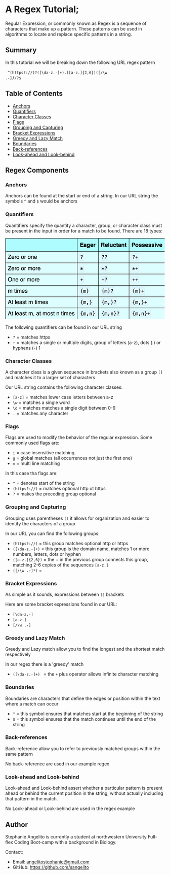 # A Regex Tutorial; 

Regular Expression, or commonly known as Regex is a sequence of characters that make up a pattern. These patterns can be used in algorithms to locate and replace specific patterns in a string. 

## Summary

In this tutorial we will be breaking down the following URL regex pattern 

<code> ^(https?:\/\/)?([\da-z\.-]+)\.([a-z\.]{2,6})([\/\w \.-]*)*\/?$</code> 

## Table of Contents

- [Anchors](#anchors)
- [Quantifiers](#quantifiers)
- [Character Classes](#character-classes)
- [Flags](#flags)
- [Grouping and Capturing](#grouping-and-capturing)
- [Bracket Expressions](#bracket-expressions)
- [Greedy and Lazy Match](#greedy-and-lazy-match)
- [Boundaries](#boundaries)
- [Back-references](#back-references)
- [Look-ahead and Look-behind](#look-ahead-and-look-behind)

## Regex Components

### Anchors

Anchors can be found at the start or end of a string. In our URL string the symbols <code>^</code> and <code>$</code> would be anchors


### Quantifiers

Quantifiers specify the quantity a character, group, or character class must be present in the input in order for a match to be found. There are 18 types: 

![Alt text](<Screenshot 2023-08-02 at 1.02.59 PM.png>)

The following quantifiers can be found in our URL string 
- <code>?</code> = matches https
- <code>+</code> = matches a single or multiple digits, group of letters (a-z), dots (.) or hyphens (-) 1 

### Character Classes

A character class is a given sequence in brackets also known as a group <code>[]</code>  and matches it to a larger set of characters 

Our URL string contains the following character classes: 

- <code>[a-z]</code> = matches lower case letters between a-z
- <code>\w</code> = matches a single word
- <code>\d</code> = matches matches a single digit between 0-9
- <code>.</code> = matches any character 

### Flags

Flags are used to modify the behavior of the regular expression. Some commonly used flags are: 
- <code>i</code> = case insensitive matching
- <code>g</code> = global matches (all occurrences not just the first one)
- <code>m</code> = multi line matching 

In this case tha flags are: 
- <code>^</code> = denotes start of the string
- <code>(https?:\/\/)</code> = matches optional http ot https
- <code>?</code> = makes the preceding group optional 

### Grouping and Capturing

Grouping uses parentheses <code>()</code> it allows for organization and easier to identify the characters of a group

In our URL you can find the following groups: 
- <code>(https?:\/\/)</code> = this group matches optional http or https 
- <code>([\da-z\.-]+)</code> = this group is the domain name, matches 1 or more numbers, letters, dots or hyphen
- <code>([a-z\.]{2,6})</code> = the + in the previous group connects this group, matching 2-6 copies of the sequences <code>[a-z\.]</code>
- <code>([\/\w \.-]*)</code> =

### Bracket Expressions

As simple as it sounds, expressions between <code>[]</code> brackets 

Here are some bracket expressions found in our URL: 
- <code>[\da-z\.-]</code>
- <code>[a-z\.]</code>
- <code>[\/\w \.-]</code>

### Greedy and Lazy Match

Greedy and Lazy match allow you to find the longest and the shortest match respectively 

In our regex there is a 'greedy' match
- <code>([\da-z\.-]+) </code> = the <code>+</code> plus operator allows infinite character matching 

### Boundaries

Boundaries are characters that define the edges or position within the text where a match can occur 

- <code>^</code> = this symbol ensures that matches start at the beginning of the string
- <code>$</code> = this symbol ensures that the match continues until the end of the  string

### Back-references

Back-reference allow you to refer to previously matched groups within the same pattern 

No back-reference are used in our example regex 

### Look-ahead and Look-behind

Look-ahead and Look-behind assert whether a particular pattern is present ahead or behind the current position in the string, without actually including that pattern in the match.

No Look-ahead or Look-behind are used in the regex example 

## Author

Stephanie Angelito is currently a student at northwestern University Full-flex Coding Boot-camp with a background in Biology. 

Contact: 
- Email: angelitostephanie@gmail.com
- GitHub: https://github.com/sangelito